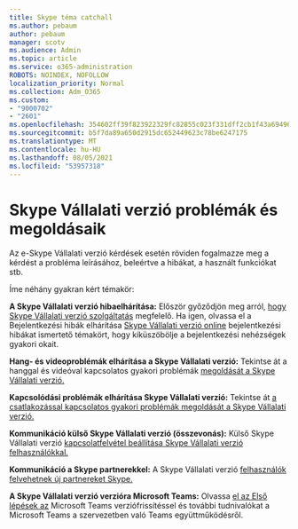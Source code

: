 ```yaml
---
title: Skype téma catchall
ms.author: pebaum
author: pebaum
manager: scotv
ms.audience: Admin
ms.topic: article
ms.service: o365-administration
ROBOTS: NOINDEX, NOFOLLOW
localization_priority: Normal
ms.collection: Adm_O365
ms.custom:
- "9000702"
- "2601"
ms.openlocfilehash: 354602ff39f823922329fc82855c023f331dff2cb1f43a6949653786a6df7f6d
ms.sourcegitcommit: b5f7da89a650d2915dc652449623c78be6247175
ms.translationtype: MT
ms.contentlocale: hu-HU
ms.lasthandoff: 08/05/2021
ms.locfileid: "53957318"
---
```

# <a name="skype-for-business-common-issues-and-resolutions"></a>Skype Vállalati verzió problémák és megoldásaik 

Az e-Skype Vállalati verzió kérdések esetén röviden fogalmazze meg a kérdést a probléma leírásához, beleértve a hibákat, a használt funkciókat stb. 

Íme néhány gyakran kért témakör:

**A Skype Vállalati verzió hibaelhárítása:** Először győződjön meg arról, [hogy Skype Vállalati verzió szolgáltatás](https://admin.microsoft.com/Adminportal/Home?source=applauncher#/servicehealth) megfelelő. Ha igen, olvassa el a Bejelentkezési hibák elhárítása [Skype Vállalati verzió online](https://docs.microsoft.com/SkypeForBusiness/set-up-skype-for-business-online/troubleshooting-sign-in-errors-for-admins#check-for-common-causes-of-skype-for-business-online-sign-in-errors) bejelentkezési hibákat ismertető témakört, hogy kiküszöbölje a bejelentkezési nehézségek gyakori okait.
 
**Hang- és videoproblémák elhárítása a Skype Vállalati verzió:** Tekintse át a hanggal és videóval kapcsolatos gyakori problémák [megoldását a Skype Vállalati verzió.](https://support.office.com/article/Troubleshoot-audio-and-video-in-Skype-for-Business-62777bc6-c52b-47ae-84ba-a8905c3b71dc) 

**Kapcsolódási problémák elhárítása Skype Vállalati verzió:** Tekintse át [a csatlakozással kapcsolatos gyakori problémák megoldását a Skype Vállalati verzió.](https://support.office.com/article/troubleshoot-connection-issues-in-skype-for-business-ca302828-783f-425c-bbe2-356348583771)

**Kommunikáció külső Skype Vállalati verzió (összevonás):** Külső Skype Vállalati verzió [kapcsolatfelvétel beállítása Skype Vállalati verzió felhasználókkal.](https://docs.microsoft.com/SkypeForBusiness/set-up-skype-for-business-online/allow-users-to-contact-external-skype-for-business-users)

**Kommunikáció a Skype partnerekkel:** A Skype Vállalati verzió [felhasználók felvehetnek új partnereket Skype.](https://docs.microsoft.com/SkypeForBusiness/set-up-skype-for-business-online/let-skype-for-business-users-add-skype-contacts)

**A Skype Vállalati verzió verzióra Microsoft Teams:** Olvassa [el az Első lépések az](https://docs.microsoft.com/microsoftteams/upgrade-start-here) Microsoft Teams [](https://docs.microsoft.com/microsoftteams/coexistence-chat-calls-presence) verziófrissítéssel és további tudnivalókat a Microsoft Teams a szervezetben való Teams együttműködésről. 